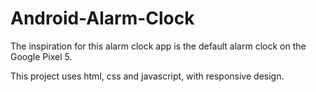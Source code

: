 # Android-Alarm-Clock

The inspiration for this alarm clock app is the default alarm clock on the Google Pixel 5. 

This project uses html, css and javascript, with responsive design. 
